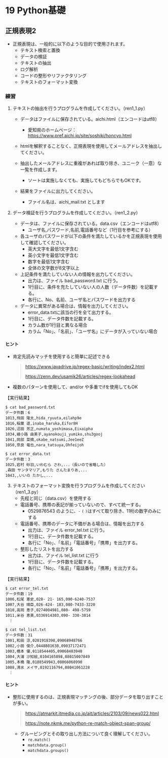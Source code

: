 # 19 Python基礎

## 正規表現2

- 正規表現は、一般的に以下のような目的で使用されます。
  - テキスト検索と置換
  - データの検証
  - テキストの抽出
  - ログ解析
  - コードの整形やリファクタリング
  - テキストのフォーマット変換



### 練習

1. テキストの抽出を行うプログラムを作成してください。（ren1_1.py）

   - データはファイルに保存されている。aichi.html（エンコードはutf8）
     - 愛知県のホームページ：https://www.pref.aichi.jp/site/soshiki/honcyo.html
   
   - htmlを解釈することなく、正規表現を使用してメールアドレスを抽出してください。
   - 抽出したメールアドレスに重複があれば取り除き、ユニーク（一意）な一覧を作成します。
     - ソートは実施しなくても、実施してもどちらでもOKです。
   - 結果をファイルに出力してください。
     - ファイル名は、aichi_mail.txt とします




2. データ検証を行うプログラムを作成してください。（ren1_2.py）
   - データは、ファイルに保存されている。data.csv（エンコードはutf8）
     - ユーザ名,パスワード,名前,電話番号など（1行目を参考にする）
   - 各ユーザのパスワードが以下の条件を満たしているかを正規表現を使用して確認してください。
     - 英大文字を最低1文字含む
     - 英小文字を最低1文字含む
     - 数字を最低1文字含む
     - 全体の文字数が8文字以上
   - 上記条件を満たしていない人の情報を出力してください。
     - 出力は、ファイル bad_password.txt に行う。
     - 1行目に、条件を充たしていない人の人数（データ件数）を記載する。
     - 各行に、No、名前、ユーザ名とパスワードを出力する
   - データに異常がある場合は、情報を出力してください。
     - error_data.txtに該当の行を全て出力する。
     - 1行目に、データ件数を記載する。
     - カラム数が1行目と異なる場合
     - カラム「No」、「名前」、「ユーザ名」にデータが入っていない場合



#### ヒント

- 肯定先読みマッチを使用すると簡単に記述できる

  > https://www.javadrive.jp/regex-basic/writing/index2.html
  >
  > https://zenn.dev/usamik26/articles/regex-lookahead

- 複数のパターンを使用して、and/or や多重でifを使用してもOK



【実行結果】

```
$ cat bad_password.txt
データ件数：6
1013,飛田 隆太,hida_ryuuta,eilahp9e
1016,稲葉 遥,inaba_haruka,Eifor8H
1026,沼田 芳正,numata_yoshimasa,Eixaipha
1034,綾小路 由美子,ayanokouji_yumiko,shu3gooj
1041,岡部 菜摘,okabe_natsumi,Jee1eeZ
1050,奈良 竜也,nara_tatsuya,Ohfeijoh
```

```
$ cat error_data.txt
データ件数：3
1025,岩村 砂羽,いわむら さわ,...（長いので省略した）
,森田 サンタマリア,もりた さんたまりあ,...
1043,,いいの たかし,...
```





3. テキストのフォーマット変換を行うプログラムを作成してください（ren1_3.py）
   - 先程と同じ（data.csv）を使用する
   - 電話番号、携帯の表記が揃っていないので、すべて統一する。
     - 0529876543 のように、`-` `(` `)`はすべて取り除き、11桁の数字のみにする
   - 電話番号、携帯のデータに不備がある場合は、情報を出力する
     - 出力は、ファイル error_tel.txt に行う。
     - 1行目に、データ件数を記載する。
     -  各行に「No」、「名前」「電話番号」「携帯」を出力する。
   - 整形したリストを出力する
     - 出力は、ファイル tel_list.txt に行う
     - 1行目に、データ件数を記載する。
     -  各行に「No」、「名前」「電話番号」「携帯」を出力する。

【実行結果】

```
$ cat error_tel.txt
データ件数：19
1006,松尾 憲史,028- 21- 165,090-6240-7537
1007,大谷 晴臣,026-424- 183,080-7433-3220
1010,高岡 恵子,0274004981,080- 498-5759
1011,米谷 恵美,0336914303,090- 330-3814
　︙
```

```
$ cat tel_list.txt
データ件数：31
1001,和田 涼,0201918398,09068948766
1002,小田 俊介,0448801638,09037172471
1003,橋本 優,0118544405,09068403940
1004,大浦 沙知絵,0104165898,08015007849
1005,本橋 隆,0188549943,08066068990
1008,清水 メイサ,0192116794,08041061228
　︙
```



#### ヒント

- 整形に使用するのは、正規表現マッチングの後、部分データを取り出すことが多い。

  > https://atmarkit.itmedia.co.jp/ait/articles/2103/09/news022.html
  >
  > https://note.nkmk.me/python-re-match-object-span-group/

  - グルーピングとその取り出し方法について良く理解してください。
    - `re.match()`
    - `matchdata.group()`
    - `matchdata.groups()`





